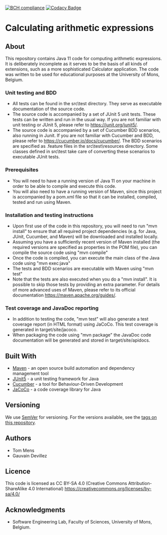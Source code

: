 [![BCH compliance](https://bettercodehub.com/edge/badge/tommens/calculator-cucumber?branch=master)](https://bettercodehub.com/)
[![Codacy Badge](https://app.codacy.com/project/badge/Grade/6856a0f94d25446ca346cbc15a701d43)](https://www.codacy.com/gh/tommens/calculator-cucumber/dashboard?utm_source=github.com&amp;utm_medium=referral&amp;utm_content=tommens/calculator-cucumber&amp;utm_campaign=Badge_Grade)

# Calculating arithmetic expressions

## About

This repository contains Java 11 code for computing arithmetic expressions. It is deliberately incomplete as it serves to be the basis of all kinds of extensions, such as a more sophisticated Calculator application. The code was written to be used for educational purposes at the University of Mons, Belgium.


### Unit testing and BDD

  *  All tests can be found in the src\test directory. They serve as executable documentation of the source code.
  *  The source code is accompanied by a set of JUnit 5 unit tests. These tests can be written and run in the usual way. If you are not familiar with unit testing or JUnit 5, please refer to https://junit.org/junit5/.
  *  The source code is accompanied by a set of Cucumber BDD scenarios, also running in Junit. If you are not familiar with Cucumber and BDD, please refer to https://cucumber.io/docs/cucumber/.
The BDD scenarios are specified as .feature files in the src\test\resources directory. Some classes defined in src\test take care of converting these scenarios to executable JUnit tests.

### Prerequisites

  *  You will need to have a running version of Java 11 on your machine in order to be able to compile and execute this code.
  *  You will also need to have a running version of Maven, since this project is accompanied by a pom.xml file so that it can be installed, compiled, tested and run using Maven.

### Installation and testing instructions

  *  Upon first use of the code in this repository, you will need to run "mvn install" to ensure that all required project dependencies (e.g. for Java, JUnit, Cucumber, and Maven) will be downloaded and installed locally.
  *  Assuming you have a sufficiently recent version of Maven installed (the required versions are specified as properties in the POM file), you can compile the source code using "mvn compile"
  *  Once the code is compiled, you can execute the main class of the Java code using "mvn exec:java" 
  *  The tests and BDD scenarios are executable with Maven using "mvn test"
  *  Note that the tests are also executed when you do a "mvn install". It is possible to skip those tests by providing an extra parameter. For details of more advanced uses of Maven, please refer to its official documentation https://maven.apache.org/guides/.

### Test coverage and JavaDoc reporting

  *  In addition to testing the code, "mvn test" will also generate a test coverage report (in HTML format) using JaCoCo. This test coverage is generated
in target/site/jacoco.
  *  When packaging the code using "mvn package" the JavaDoc code documentation will be generated and stored in target/site/apidocs.

## Built With

  *  [Maven](https://maven.apache.org/) - an open source build automation and dependency management tool
  *  [JUnit5](https://junit.org/junit5/) - a unit testing framework for Java
  *  [Cucumber](https://cucumber.io/docs/cucumber/) - a tool for Behaviour-Driven Development
  *  [JaCoCo](https://www.jacoco.org) - a code coverage library for Java

## Versioning

We use [SemVer](http://semver.org/) for versioning. For the versions available, see the [tags on this repository](https://github.com/tommens/calculator-cucumber/tags). 

## Authors

  *  Tom Mens
  *  Gauvain Devillez

## Licence

This code is licensed as CC BY-SA 4.0 (Creative Commons Attribution-ShareAlike 4.0 International)
https://creativecommons.org/licenses/by-sa/4.0/

## Acknowledgments

* Software Engineering Lab, Faculty of Sciences, University of Mons, Belgium.
